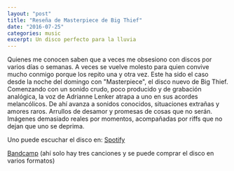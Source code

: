 ```yaml
---
layout: "post"
title: "Reseña de Masterpiece de Big Thief"
date: "2016-07-25"
categories: music
excerpt: Un disco perfecto para la lluvia
---
```

Quienes me conocen saben que a veces me obsesiono con discos por varios días o semanas. A veces se vuelve molesto para quien convive mucho conmigo porque los repito una y otra vez. Este ha sido el caso desde la noche del domingo con "Masterpiece", el disco nuevo de Big Thief. Comenzando con un sonido crudo, poco producido y de grabación analógica, la voz de Adrianne Lenker atrapa a uno en sus acordes melancólicos.
De ahí avanza a sonidos conocidos, situaciones extrañas y amores raros.
Arrullos de desamor y promesas de cosas que no serán. Imágenes demasiado reales por momentos, acompañadas por riffs que no dejan que uno se deprima.

Uno puede escuchar el disco en:
[Spotify](https://open.spotify.com/album/4onPyHor2yOlVxCsIaGyHH)

[Bandcamp](http://bigthief.bandcamp.com/releases) (ahí solo hay tres canciones y se puede comprar el disco en varios formatos)
